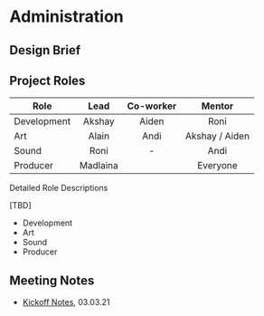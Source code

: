 # Administration


## Design Brief

## Project Roles

| Role      	| Lead     	| Co-worker 	| Mentor         	|
|---------------|:---------:|:---------:|:-----------------:|
| Development 	| Akshay   	| Aiden    	| Roni           	|
| Art         	| Alain    	| Andi     	| Akshay / Aiden 	|
| Sound       	| Roni     	| -        	| Andi           	|
| Producer    	| Madlaina 	|          	| Everyone       	|


Detailed Role Descriptions

[TBD]

- Development
- Art
- Sound
- Producer



## Meeting Notes
- [Kickoff Notes](documentation/minutes/20210303_kickoff.md), 03.03.21 
